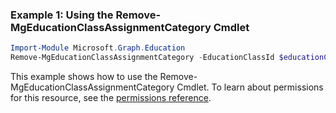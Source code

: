### Example 1: Using the Remove-MgEducationClassAssignmentCategory Cmdlet
```powershell
Import-Module Microsoft.Graph.Education
Remove-MgEducationClassAssignmentCategory -EducationClassId $educationClassId -EducationCategoryId $educationCategoryId
```
This example shows how to use the Remove-MgEducationClassAssignmentCategory Cmdlet.
To learn about permissions for this resource, see the [permissions reference](/graph/permissions-reference).

